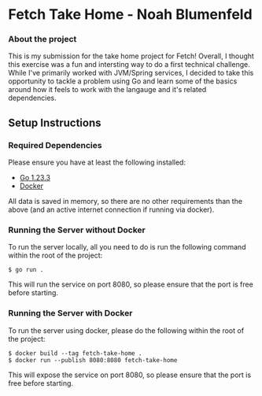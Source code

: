 # Fetch Take Home - Noah Blumenfeld

### About the project
This is my submission for the take home project for Fetch! Overall, I thought this exercise was a fun and intersting way to do a first technical challenge. While I've primarily worked with JVM/Spring services, I decided to take this opportunity to tackle a problem using Go and learn some of the basics around how it feels to work with the langauge and it's related dependencies.

## Setup Instructions
### Required Dependencies
Please ensure you have at least the following installed:
- [Go 1.23.3](https://go.dev/doc/install)
- [Docker](https://www.docker.com/get-started/)

All data is saved in memory, so there are no other requirements than the above (and an active internet connection if running via docker).

### Running the Server without Docker
To run the server locally, all you need to do is run the following command within the root of the project:

```
$ go run .
```

This will run the service on port 8080, so please ensure that the port is free before starting.

### Running the Server with Docker
To run the server using docker, please do the following within the root of the project:

```
$ docker build --tag fetch-take-home .
$ docker run --publish 8080:8080 fetch-take-home
```

This will expose the service on port 8080, so please ensure that the port is free before starting.

